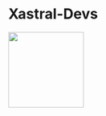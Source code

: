 # Xastral-Devs
 
<img src="https://avatars.githubusercontent.com/u/105974100?s=400&u=f8cf96cf4763af72ea07d148f005a355eaafabdb&v=4" style="height: 150px; width: 150px;">
